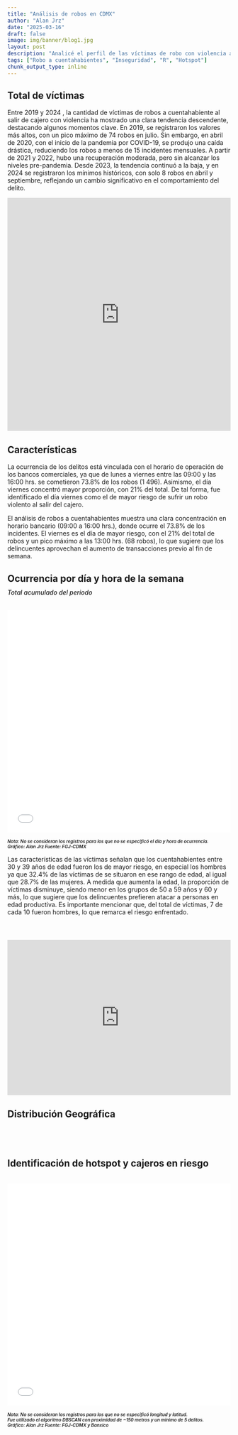 ```yaml
---
title: "Análisis de robos en CDMX"
author: "Alan Jrz"
date: "2025-03-16"
draft: false
image: img/banner/blog1.jpg
layout: post
description: "Analicé el perfil de las víctimas de robo con violencia a cuentahabientes, enfocándome en la cantidad, edad, sexo, horarios y ubicaciones de mayor incidencia. También identifiqué los cajeros e instituciones bancarias con mayor riesgo por su cercanía a zonas de alta concentración de robos."
tags: ["Robo a cuentahabientes", "Inseguridad", "R", "Hotspot"]
chunk_output_type: inline
---
```

## Total de víctimas

Entre 2019 y 2024 , la cantidad de víctimas de robos a cuentahabiente al
salir de cajero con violencia ha mostrado una clara tendencia
descendente, destacando algunos momentos clave. En 2019, se registraron
los valores más altos, con un pico máximo de 74 robos en julio. Sin
embargo, en abril de 2020, con el inicio de la pandemia por COVID-19, se
produjo una caída drástica, reduciendo los robos a menos de 15
incidentes mensuales. A partir de 2021 y 2022, hubo una recuperación
moderada, pero sin alcanzar los niveles pre-pandemia. Desde 2023, la
tendencia continuó a la baja, y en 2024 se registraron los mínimos
históricos, con solo 8 robos en abril y septiembre, reflejando un cambio
significativo en el comportamiento del delito.

<div class="iframe-container">
<iframe title="Robos a cuentahabiente saliendo del cajero" aria-label="Interactive line chart" id="datawrapper-chart-WQyVk" src="https://datawrapper.dwcdn.net/WQyVk/3/" scrolling="no" frameborder="0" style="width: 100%; min-width: 100% !important; border: none;" height="525" data-external="1">
</iframe>
</div>

## Características

La ocurrencia de los delitos está vinculada con el horario de operación
de los bancos comerciales, ya que de lunes a viernes entre las 09:00 y
las 16:00 hrs. se cometieron 73.8% de los robos (1 496). Asimismo, el
día viernes concentró mayor proporción, con 21% del total. De tal forma,
fue identificado el día viernes como el de mayor riesgo de sufrir un
robo violento al salir del cajero.

El análisis de robos a cuentahabientes muestra una clara concentración
en horario bancario (09:00 a 16:00 hrs.), donde ocurre el 73.8% de los
incidentes. El viernes es el día de mayor riesgo, con el 21% del total
de robos y un pico máximo a las 13:00 hrs. (68 robos), lo que sugiere
que los delincuentes aprovechan el aumento de transacciones previo al
fin de semana.


<div class="iframe-container">
<h4 style="font-family: 'Inter', sans-serif; font-size: 21px; font-weight: 700; text-align: left; margin-bottom: 10px;">
    Ocurrencia por día y hora de la semana
</h4>
<h6 style="font-family: 'Inter', sans-serif; font-size: 14px; font-weight: 500; text-align: left; margin-top: 2px;">
    Total acumulado del periodo
</h6>
<iframe src="/js/G2.html" width="100%" height="500px" style="width:100%; min-width: 100% !important; border: none; overflow: hidden; display: block;" height="100">
</iframe>
<h6 style="font-family: 'Inter', sans-serif; font-size: 10px; font-weight: 600; text-align: left;  font-style: italic; margin-bottom: 10px;">
    Nota: No se consideran los registros para los que no se especificó el día y hora de ocurrencia.<br>
    Gráfico: Alan Jrz Fuente: FGJ-CDMX
</h6>
</div>


Las características de las víctimas señalan que los cuentahabientes
entre 30 y 39 años de edad fueron los de mayor riesgo, en especial los
hombres ya que 32.4% de las víctimas de se situaron en ese rango de
edad, al igual que 28.7% de las mujeres. A medida que aumenta la edad,
la proporción de víctimas disminuye, siendo menor en los grupos de 50 a
59 años y 60 y más, lo que sugiere que los delincuentes prefieren atacar
a personas en edad productiva. Es importante mencionar que, del total de
víctimas, 7 de cada 10 fueron hombres, lo que remarca el riesgo
enfrentado.
<div style="height: 40px;"></div>
<div class="iframe-container">
<iframe title="Distribución de víctimas por rango de edad y sexo" aria-label="Gráfico de rangos" id="datawrapper-chart-KRbX1" src="https://datawrapper.dwcdn.net/KRbX1/4/" scrolling="no" frameborder="0" style="width: 100%; min-width: 100% !important; border: none;" height="350" data-external="1">
</iframe>
</div>

## Distribución Geográfica
<div style="height: 40px;"></div>

<div class="iframe-container">
<h4 style="font-family: 'Inter', sans-serif; font-size: 21px; font-weight: 700; text-align: left; margin-bottom: 10px;">
    Identificación de hotspot y cajeros en riesgo
</h4>
<h6 style="font-family: 'Inter', sans-serif; font-size: 14px; font-weight: 500; text-align: left; margin-top: 2px;">
    
</h6>
<iframe src="/js/M1.html" width="100%" height="500px" style="border: none; overflow: hidden; display: block;"></iframe>
<h6 style="font-family: 'Inter', sans-serif; font-size: 10px; font-weight: 600; text-align: left;  font-style: italic; margin-bottom: 10px;">
    Nota: No se consideran los registros para los que no se especificó longitud y latitud.<br>
    Fue utilizado el algoritmo DBSCAN con proximidad de ~150 metros y un minimo de 5 delitos.<br>
    Gráfico: Alan Jrz Fuente: FGJ-CDMX y Banxico
</h6>
</div>
